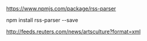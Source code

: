 

https://www.npmjs.com/package/rss-parser

npm install rss-parser --save


http://feeds.reuters.com/news/artsculture?format=xml



